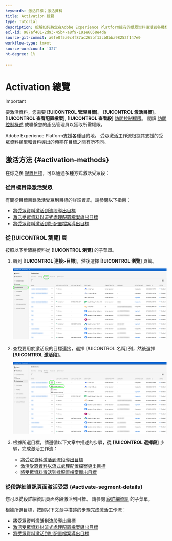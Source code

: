 ```yaml
---
keywords: 激活目標；激活資料
title: Activation 總覽
type: Tutorial
description: 瞭解如何將您在Adobe Experience Platform擁有的受眾資料激活到各種類型的目標。
exl-id: 987af401-2d93-45b4-a8f9-191e6058e4da
source-git-commit: a6fe0f5a0c4f87ac265bf13cb8bba98252f147e0
workflow-type: tm+mt
source-wordcount: '327'
ht-degree: 1%

---
```


# Activation 總覽

>[!IMPORTANT]
> 
>要激活資料，您需要 **[!UICONTROL 管理目標]**。 **[!UICONTROL 激活目標]**。 **[!UICONTROL 查看配置檔案]**, **[!UICONTROL 查看段]** [訪問控制權限](/help/access-control/home.md#permissions)。 閱讀 [訪問控制概述](/help/access-control/ui/overview.md) 或聯繫您的產品管理員以獲取所需權限。

Adobe Experience Platform支援各種目的地。 受眾激活工作流根據其支援的受眾資料類型和資料導出的頻率在目標之間有所不同。

## 激活方法 {#activation-methods}

在你之後 [配置目標](connect-destination.md)，可以通過多種方式激活受眾段：

### 從目標目錄激活受眾

有關從目標目錄激活受眾到目標的詳細資訊，請參閱以下指南：

* [將受眾資料激活到流段導出目標](activate-segment-streaming-destinations.md)
* [激活受眾資料以流式處理配置檔案導出目標](activate-streaming-profile-destinations.md)
* [將受眾資料激活到批配置檔案導出目標](activate-batch-profile-destinations.md)

### 從 [!UICONTROL 瀏覽] 頁

按照以下步驟將資料從 **[!UICONTROL 瀏覽]** 的子菜單。

1. 轉到 **[!UICONTROL 連接>目標]**，然後選擇 **[!UICONTROL 瀏覽]** 頁籤。

   ![「瀏覽」頁籤](../assets/ui/activation-overview/browse-tab.png)

1. 查找要用於激活段的目標連接，選擇 [!UICONTROL 名稱] 列，然後選擇 **[!UICONTROL 激活段]**。

   ![「激活段」按鈕](../assets/ui/activation-overview/activate-segments.png)

1. 根據所選目標，請遵循以下文章中描述的步驟，從 **[!UICONTROL 選擇段]** 步驟，完成激活工作流：

   * [將受眾資料激活到流段導出目標](activate-segment-streaming-destinations.md)
   * [激活受眾資料以流式處理配置檔案導出目標](activate-streaming-profile-destinations.md)
   * [將受眾資料激活到批配置檔案導出目標](activate-batch-profile-destinations.md)

### 從段詳細資訊頁面激活受眾 {#activate-segment-details}

您可以從段詳細資訊頁面將段激活到目標。 請參閱 [段詳細資訊](../../segmentation/ui/overview.md#segment-details) 的子菜單。

根據所選目標，按照以下文章中描述的步驟完成激活工作流：

* [將受眾資料激活到流段導出目標](activate-segment-streaming-destinations.md)
* [激活受眾資料以流式處理配置檔案導出目標](activate-streaming-profile-destinations.md)
* [將受眾資料激活到批配置檔案導出目標](activate-batch-profile-destinations.md)
